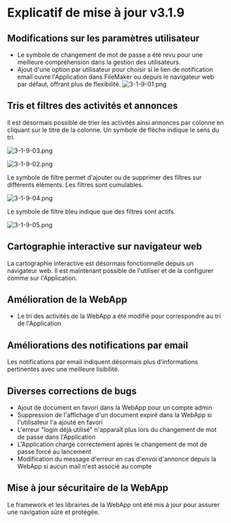 # Explicatif de mise à jour v3.1.9

## Modifications sur les paramètres utilisateur
- Le symbole de changement de mot de passe a été revu pour une meilleure compréhension dans la gestion des utilisateurs.
- Ajout d'une option par utilisateur pour choisir si le lien de notification email ouvre l'Application dans FileMaker ou depuis le navigateur web par défaut, offrant plus de flexibilité.
![3-1-9-01.png](3-1-9_01.png)
 
## Tris et filtres des activités et annonces

Il est désormais possible de trier les activités ainsi annonces par colonne en cliquant sur le titre de la colonne. Un symbole de flèche indique le sens du tri.

![3-1-9-03.png](3-1-9_03.png)

![3-1-9-02.png](3-1-9_02.png) 

Le symbole de filtre permet d'ajouter ou de supprimer des filtres sur différents éléments. Les filtres sont cumulables.

![3-1-9-04.png](3-1-9_04.png)

Le symbole de filtre bleu indique que des filtres sont actifs. 

![3-1-9-05.png](3-1-9_05.png)


## Cartographie interactive sur navigateur web
La cartographie interactive est désormais fonctionnelle depuis un navigateur web. Il est maintenant possible de l'utiliser et de la configurer comme sur l'Application.


## Amélioration de la WebApp
- Le tri des activités de la WebApp a été modifié pour correspondre au tri de l'Application


## Améliorations des notifications par email
Les notifications par email indiquent désormais plus d'informations pertinentes avec une meilleure lisibilité.

## Diverses corrections de bugs
- Ajout de document en favori dans la WebApp pour un compte admin
- Suppression de l'affichage d'un document expiré dans la WebApp si l'utilisateur l'a ajouté en favori
- L'erreur "login déjà utilisé" n'apparaît plus lors du changement de mot de passe dans l'Application
- L'Application charge correctement après le changement de mot de passe forcé au lancement
- Modification du message d'erreur en cas d'envoi d'annonce depuis la WebApp si aucun mail n'est associé au compte


## Mise à jour sécuritaire de la WebApp

Le framework et les librairies de la WebApp ont été mis à jour pour assurer une navigation sûre et protégée.

